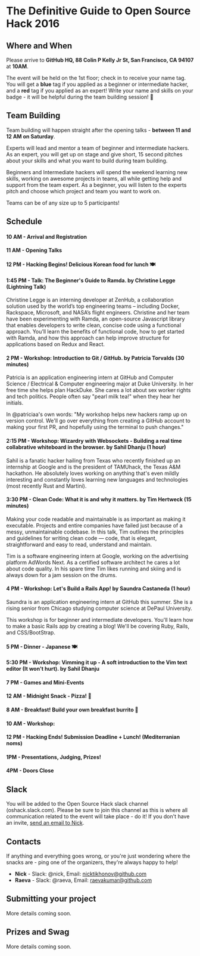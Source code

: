 # The Definitive Guide to Open Source Hack 2016

## Where and When
Please arrive to **GitHub HQ, 88 Colin P Kelly Jr St, San Francisco, CA 94107**
at **10AM**.

The event will be held on the 1st floor; check in to receive your
name tag. You will get a **blue** tag if you applied as a beginner or intermediate
hacker, and a **red** tag if you applied as an expert! Write your name and skills
on your badge - it will be helpful during the team building session! 🎉

## Team Building
Team building will happen straight after the opening talks - **between 11 and 12
AM on Saturday**.

Experts will lead and mentor a team of beginner and intermediate hackers. 
As an expert, you will get up on stage and give short, 15 second pitches about your
skills and what you want to build during team building. 

Beginners and Intermediate hackers will spend the weekend learning new skills,
working on awesome projects in teams, all while getting help and support from 
the team expert. As a beginner, you will listen to the experts pitch and choose
which project and team you want to work on. 

Teams can be of any size up to 5 participants!

## Schedule

#### 10 AM - Arrival and Registration

#### 11 AM - Opening Talks

#### 12 PM - Hacking Begins! Delicious Korean food for lunch 🍽

#### 1:45 PM - Talk: The Beginner's Guide to Ramda. by Christine Legge (Lightning Talk)

Christine Legge is an interning developer at ZenHub, a collaboration solution
used by the world’s top engineering teams – including Docker, Rackspace,
Microsoft, and NASA’s flight engineers. Christine and her team have been
experimenting with Ramda, an open-source Javascript library that enables
developers to write clean, concise code using a functional approach. You’ll
learn the benefits of functional code, how to get started with Ramda, and how
this approach can help improve structure for applications based on Redux and
React.

#### 2 PM - Workshop: Introduction to Git / GitHub. by Patricia Torvalds (30 minutes)
Patricia is an application engineering intern at GitHub and
Computer Science / Electrical & Computer engineering major at Duke University.
In her free time she helps plan HackDuke. She cares a lot about sex worker rights
and tech politics. People often say "pearl milk tea!" when they hear her initials.

In @patriciaa's own words:
"My workshop helps new hackers ramp up on version control. We'll go over everything
from creating a GitHub account to making your first PR, and hopefully using the
terminal to push changes."

#### 2:15 PM - Workshop: Wizardry with Websockets - Building a real time collabrative whiteboard in the browser. by Sahil Dhanju (1 hour)

Sahil is a fanatic hacker hailing from Texas who recently finished up an
internship at Google and is the president of TAMUhack, the Texas A&M hackathon.
He absolutely loves working on anything that's even mildly interesting and
constantly loves learning new languages and technologies
(most recently Rust and Martini).

#### 3:30 PM - Clean Code: What it is and why it matters. by Tim Hertweck (15 minutes)

Making your code readable and maintainable is as important as making it executable.
Projects and entire companies have failed just because of a messy, unmaintainable
codebase. In this talk, Tim outlines the principles and guidelines for writing
clean code — code, that is elegant, straightforward and easy to read, understand
and maintain.

Tim is a software engineering intern at Google, working on the advertising
platform AdWords Next. As a certified software architect he cares a lot about
code quality. In his spare time Tim likes running and skiing and is always down
for a jam session on the drums.

#### 4 PM - Workshop: Let's Build a Rails App! by Saundra Castaneda	(1 hour)
Saundra is an application engineering intern at GitHub this summer. She is a
rising senior from Chicago studying computer science at DePaul University.

This workshop is for beginner and intermediate developers. You'll learn how to
make a basic Rails app by creating a blog! We'll be covering Ruby, Rails, and
CSS/BootStrap.

#### 5 PM - Dinner - Japanese 🍽

#### 5:30 PM - Workshop: Vimming it up - A soft introduction to the Vim text editor (It won't hurt). by Sahil Dhanju

#### 7 PM - Games and Mini-Events

#### 12 AM - Midnight Snack - Pizza! 🍕

#### 8 AM - Breakfast! Build your own breakfast burrito 🌯

#### 10 AM - Workshop: <Insert Workshop Title>

#### 12 PM - Hacking Ends! Submission Deadline + Lunch! (Mediterranian noms)

#### 1PM - Presentations, Judging, Prizes!

#### 4PM - Doors Close

## Slack
You will be added to the Open Source Hack slack channel (oshack.slack.com).
Please be sure to join this channel as this is where all communication related
to the event will take place - do it! If you don't have an invite, [send an email
to Nick](mailto:nicktikhonov@github.com).

## Contacts
If anything and everything goes wrong, or you're just wondering where the
snacks are - ping one of the organizers, they're always happy to help!

* **Nick** - Slack: @nick, Email: nicktikhonov@github.com
* **Raeva** - Slack: @raeva, Email: raevakumar@github.com

## Submitting your project
More details coming soon.

## Prizes and Swag
More details coming soon.
